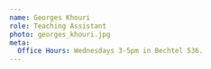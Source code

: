 ```yaml
---
name: Georges Khouri
role: Teaching Assistant
photo: georges_khouri.jpg
meta:
  Office Hours: Wednesdays 3-5pm in Bechtel 536.
---
```

